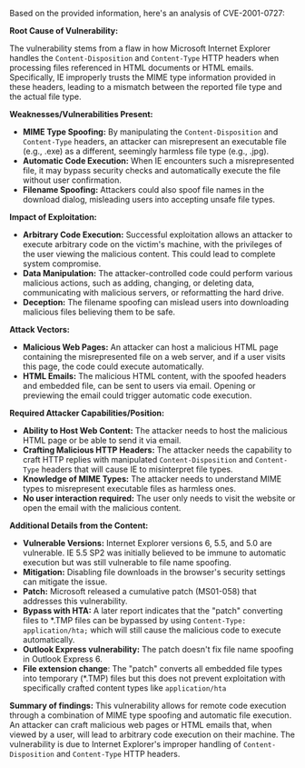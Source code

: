 Based on the provided information, here's an analysis of CVE-2001-0727:

**Root Cause of Vulnerability:**

The vulnerability stems from a flaw in how Microsoft Internet Explorer handles the `Content-Disposition` and `Content-Type` HTTP headers when processing files referenced in HTML documents or HTML emails. Specifically, IE improperly trusts the MIME type information provided in these headers, leading to a mismatch between the reported file type and the actual file type.

**Weaknesses/Vulnerabilities Present:**

*   **MIME Type Spoofing:** By manipulating the `Content-Disposition` and `Content-Type` headers, an attacker can misrepresent an executable file (e.g., .exe) as a different, seemingly harmless file type (e.g., .jpg).
*   **Automatic Code Execution:** When IE encounters such a misrepresented file, it may bypass security checks and automatically execute the file without user confirmation.
*   **Filename Spoofing:** Attackers could also spoof file names in the download dialog, misleading users into accepting unsafe file types.

**Impact of Exploitation:**

*   **Arbitrary Code Execution:** Successful exploitation allows an attacker to execute arbitrary code on the victim's machine, with the privileges of the user viewing the malicious content. This could lead to complete system compromise.
*   **Data Manipulation:** The attacker-controlled code could perform various malicious actions, such as adding, changing, or deleting data, communicating with malicious servers, or reformatting the hard drive.
*   **Deception:** The filename spoofing can mislead users into downloading malicious files believing them to be safe.

**Attack Vectors:**

*   **Malicious Web Pages:** An attacker can host a malicious HTML page containing the misrepresented file on a web server, and if a user visits this page, the code could execute automatically.
*   **HTML Emails:** The malicious HTML content, with the spoofed headers and embedded file, can be sent to users via email. Opening or previewing the email could trigger automatic code execution.

**Required Attacker Capabilities/Position:**

*   **Ability to Host Web Content:** The attacker needs to host the malicious HTML page or be able to send it via email.
*   **Crafting Malicious HTTP Headers:** The attacker needs the capability to craft HTTP replies with manipulated `Content-Disposition` and `Content-Type` headers that will cause IE to misinterpret file types.
*   **Knowledge of MIME Types:** The attacker needs to understand MIME types to misrepresent executable files as harmless ones.
*  **No user interaction required:**  The user only needs to visit the website or open the email with the malicious content.

**Additional Details from the Content:**

*   **Vulnerable Versions:** Internet Explorer versions 6, 5.5, and 5.0 are vulnerable. IE 5.5 SP2 was initially believed to be immune to automatic execution but was still vulnerable to file name spoofing.
*   **Mitigation:** Disabling file downloads in the browser's security settings can mitigate the issue.
*   **Patch:** Microsoft released a cumulative patch (MS01-058) that addresses this vulnerability.
*   **Bypass with HTA:** A later report indicates that the "patch" converting files to *.TMP files can be bypassed by using `Content-Type: application/hta;` which will still cause the malicious code to execute automatically.
*   **Outlook Express vulnerability:**  The patch doesn't fix file name spoofing in Outlook Express 6.
*  **File extension change**: The "patch" converts all embedded file types into temporary (*.TMP) files but this does not prevent exploitation with specifically crafted content types like  `application/hta`

**Summary of findings:**
This vulnerability allows for remote code execution through a combination of MIME type spoofing and automatic file execution. An attacker can craft malicious web pages or HTML emails that, when viewed by a user, will lead to arbitrary code execution on their machine. The vulnerability is due to Internet Explorer's improper handling of `Content-Disposition` and `Content-Type` HTTP headers.